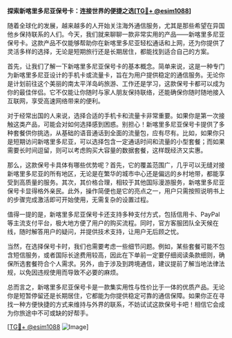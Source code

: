 **探索新喀里多尼亚保号卡：连接世界的便捷之选[[TG💪+ @esim1088](https://t.me/s/esim1088)]**

随着全球化的发展，越来越多的人开始关注海外通信服务，尤其是那些希望在异国他乡保持联系的人们。今天，我们就来聊聊一款非常实用的产品——新喀里多尼亚保号卡。这款产品不仅能够帮助你在新喀里多尼亚轻松通话和上网，还为你提供了灵活多样的选择，无论是短期旅行还是长期居住，都能找到适合自己的方案。

首先，让我们了解一下新喀里多尼亚保号卡的基本概念。简单来说，这是一种专门为新喀里多尼亚设计的手机卡或流量卡，旨在为用户提供稳定的通信服务。无论你是计划前往这个美丽的南太平洋岛屿旅游、工作还是学习，这款保号卡都可以成为你的最佳伴侣。它不仅能让你随时与家人朋友保持联络，还能确保你随时随地接入互联网，享受高速网络带来的便利。

对于经常出国的人来说，选择合适的手机卡和流量卡非常重要。如果你是第一次接触这类产品，可能会对如何选择感到困惑。别担心！新喀里多尼亚保号卡提供了多种套餐供你挑选，从基础的语音通话到全面的流量包，应有尽有。比如，如果你只是短期访问新喀里多尼亚，可以选择包含一定通话时间和流量的小型套餐；而如果需要长时间逗留，则可以考虑购买大容量的数据套餐，这样既经济又实惠。

那么，这款保号卡具体有哪些优势呢？首先，它的覆盖范围广，几乎可以无缝对接新喀里多尼亚的所有地区，无论是在繁华的城市中心还是偏远的乡村地带，都能享受到高质量的服务。其次，其价格合理，相较于其他国际漫游服务，新喀里多尼亚保号卡显得格外亲民。此外，操作简便也是它的亮点之一，用户只需按照说明书上的步骤完成激活即可开始使用，无需复杂的设置过程。

值得一提的是，新喀里多尼亚保号卡还支持多种支付方式，包括信用卡、PayPal等主流支付平台，极大地方便了用户的购买流程。同时，官方客服团队全天候在线，随时解答用户的疑问，并提供技术支持，让用户无后顾之忧。

当然，在选择保号卡时，我们也需要考虑一些细节问题。例如，某些套餐可能不包含短信服务，或者国际长途费用较高，因此在下单前一定要仔细阅读条款细则，确保所选套餐符合个人需求。另外，由于涉及到跨境通信，建议提前了解当地法律法规，以免因违规使用而导致不必要的麻烦。

总而言之，新喀里多尼亚保号卡是一款集实用性与性价比于一体的优质产品。无论你是短暂停留还是长期居住，它都能为你提供稳定可靠的通信保障。如果你正在寻找一种方便快捷的方式来维持与外界的联系，不妨试试这款保号卡吧！相信它会成为你旅途中不可或缺的好帮手。

[[TG💪+ @esim1088](https://t.me/s/esim1088) ![Image](https://i.postimg.cc/4NQfJmqS/Snipaste-2025-05-13-00-14-12.png)]